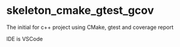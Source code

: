 # skeleton_cmake_gtest_gcov
The initial for c++ project using CMake, gtest and coverage report

IDE is VSCode
